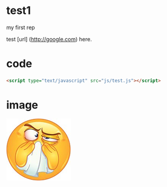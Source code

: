 test1
=====

my first rep

test [url] (http://google.com) here.


code
====

```html
<script type="text/javascript" src="js/test.js"></script>
```

image
=====

![ScreenShot](/snap1.jpg)